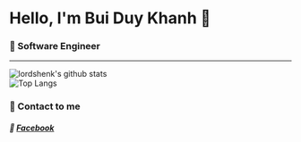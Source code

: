 # Hello, I'm Bui Duy Khanh  :palm_tree:
### :watermelon: Software Engineer  
***  
![lordshenk's github stats](https://github-readme-stats.vercel.app/api?username=fysherman&count_private=true&show_icons=true&theme=tokyonight)  
![Top Langs](https://github-readme-stats.vercel.app/api/top-langs/?username=fysherman&layout=compact&theme=tokyonight)  
### :strawberry: Contact to me  
##### :grapes: [Facebook](https://www.facebook.com/khanh2909/)  
